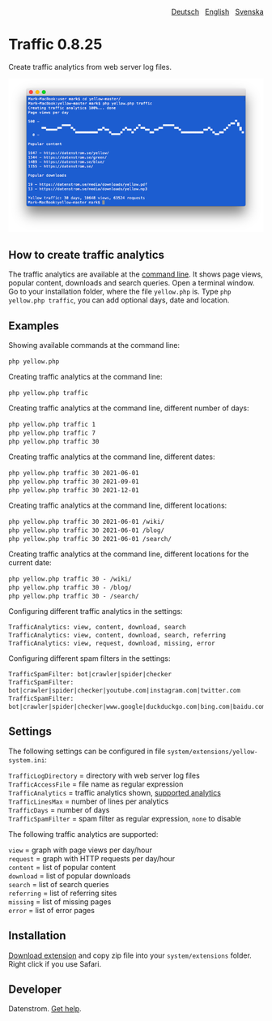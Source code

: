 <p align="right"><a href="README-de.md">Deutsch</a> &nbsp; <a href="README.md">English</a> &nbsp; <a href="README-sv.md">Svenska</a></p>

# Traffic 0.8.25

Create traffic analytics from web server log files.

<p align="center"><img src="traffic-screenshot.png?raw=true" alt="Screenshot"></p>

## How to create traffic analytics

The traffic analytics are available at the [command line](https://github.com/annaesvensson/yellow-command). It shows page views, popular content, downloads and search queries. Open a terminal window. Go to your installation folder, where the file `yellow.php` is. Type `php yellow.php traffic`, you can add optional days, date and location.

## Examples

Showing available commands at the command line:

`php yellow.php`

Creating traffic analytics at the command line:

`php yellow.php traffic`  

Creating traffic analytics at the command line, different number of days:

`php yellow.php traffic 1`  
`php yellow.php traffic 7`  
`php yellow.php traffic 30`  

Creating traffic analytics at the command line, different dates:

`php yellow.php traffic 30 2021-06-01`  
`php yellow.php traffic 30 2021-09-01`  
`php yellow.php traffic 30 2021-12-01`  

Creating traffic analytics at the command line, different locations:

`php yellow.php traffic 30 2021-06-01 /wiki/`  
`php yellow.php traffic 30 2021-06-01 /blog/`  
`php yellow.php traffic 30 2021-06-01 /search/`  

Creating traffic analytics at the command line, different locations for the current date:

`php yellow.php traffic 30 - /wiki/`  
`php yellow.php traffic 30 - /blog/`  
`php yellow.php traffic 30 - /search/`  

Configuring different traffic analytics in the settings:

```
TrafficAnalytics: view, content, download, search
TrafficAnalytics: view, content, download, search, referring
TrafficAnalytics: view, request, download, missing, error
```

Configuring different spam filters in the settings:

```
TrafficSpamFilter: bot|crawler|spider|checker
TrafficSpamFilter: bot|crawler|spider|checker|youtube.com|instagram.com|twitter.com
TrafficSpamFilter: bot|crawler|spider|checker|www.google|duckduckgo.com|bing.com|baidu.com
```

## Settings

The following settings can be configured in file `system/extensions/yellow-system.ini`:

`TrafficLogDirectory` = directory with web server log files  
`TrafficAccessFile` = file name as regular expression  
`TrafficAnalytics` = traffic analytics shown, [supported analytics](#settings-analytics)  
`TrafficLinesMax` = number of lines per analytics  
`TrafficDays` = number of days  
`TrafficSpamFilter` = spam filter as regular expression, `none` to disable  

<a id="settings-analytics"></a>The following traffic analytics are supported:

`view` = graph with page views per day/hour  
`request` = graph with HTTP requests per day/hour  
`content` = list of popular content  
`download` = list of popular downloads  
`search` = list of search queries  
`referring` = list of referring sites  
`missing` = list of missing pages  
`error` = list of error pages  

## Installation

[Download extension](https://github.com/annaesvensson/yellow-traffic/archive/main.zip) and copy zip file into your `system/extensions` folder. Right click if you use Safari.

## Developer

Datenstrom. [Get help](https://datenstrom.se/yellow/help/).
